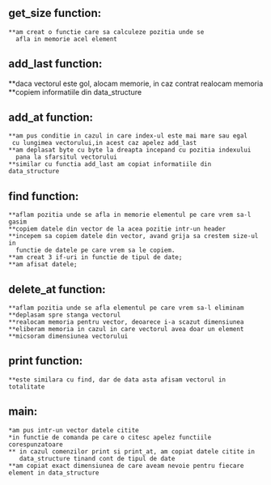 

## get_size function:
    **am creat o functie care sa calculeze pozitia unde se
      afla in memorie acel element

## add_last function:
   **daca vectorul este gol, alocam memorie, in caz contrat realocam memoria
   **copiem informatiile din data_structure

## add_at function:
    **am pus conditie in cazul in care index-ul este mai mare sau egal
     cu lungimea vectorului,in acest caz apelez add_last
    **am deplasat byte cu byte la dreapta incepand cu pozitia indexului 
      pana la sfarsitul vectorului
    **similar cu functia add_last am copiat informatiile din data_structure

## find function:
    **aflam pozitia unde se afla in memorie elementul pe care vrem sa-l gasim
    **copiem datele din vector de la acea pozitie intr-un header
    **incepem sa copiem datele din vector, avand grija sa crestem size-ul in
      functie de datele pe care vrem sa le copiem.
    **am creat 3 if-uri in functie de tipul de date;
    **am afisat datele;

## delete_at function:
    **aflam pozitia unde se afla elementul pe care vrem sa-l eliminam
    **deplasam spre stanga vectorul
    **realocam memoria pentru vector, deoarece i-a scazut dimensiunea
    **eliberam memoria in cazul in care vectorul avea doar un element
    **micsoram dimensiunea vectorului

## print function:
    **este similara cu find, dar de data asta afisam vectorul in totalitate


## main:
    *am pus intr-un vector datele citite
    *in functie de comanda pe care o citesc apelez functiile corespunzatoare
    ** in cazul comenzilor print si print_at, am copiat datele citite in 
       data_structure tinand cont de tipul de date
    **am copiat exact dimensiunea de care aveam nevoie pentru fiecare element in data_structure
